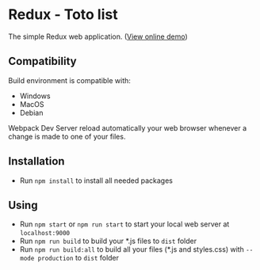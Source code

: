 # Redux - Toto list
The simple Redux web application. ([View online demo](https://www.vlexikon.com/demo/redux-todo/))

## Compatibility
Build environment is compatible with:
* Windows
* MacOS
* Debian

Webpack Dev Server reload automatically your web browser whenever a change is made to one of your files.

## Installation
* Run `npm install` to install all needed packages

## Using
* Run `npm start` or `npm run start` to start your local web server at `localhost:9000`
* Run `npm run build` to build your *.js files to `dist` folder
* Run `npm run build:all` to build all your files (*.js and styles.css) with `--mode production` to `dist` folder